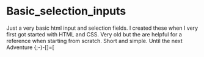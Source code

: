# Basic_selection_inputs

Just a very basic html input and selection fields. I created these when I very first got started with HTML and CSS.
Very old but the are helpful for a reference when starting from scratch. Short and simple. Until the next Adventure {;-)-[]=[
